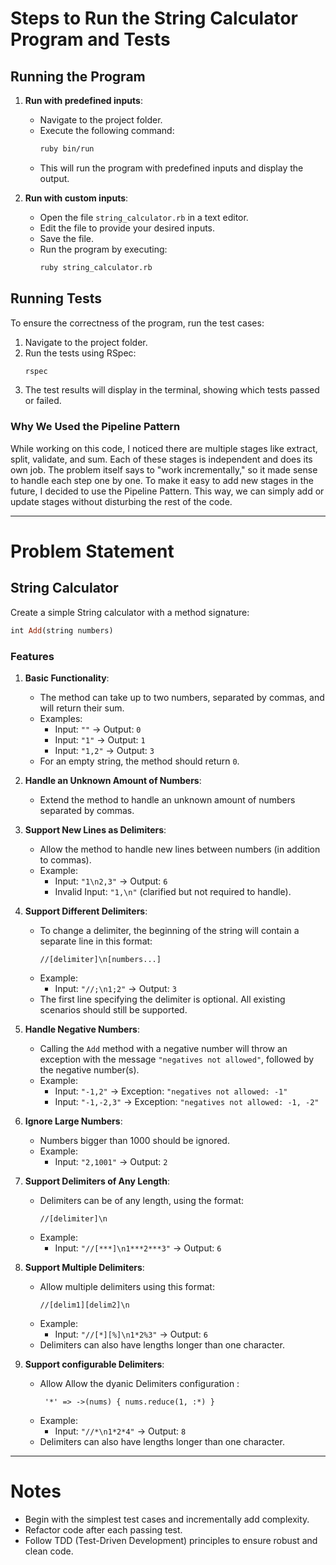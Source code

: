 # Steps to Run the String Calculator Program and Tests

## Running the Program
1. **Run with predefined inputs**:
   - Navigate to the project folder.
   - Execute the following command:
     ```bash
     ruby bin/run
     ```
   - This will run the program with predefined inputs and display the output.

2. **Run with custom inputs**:
   - Open the file `string_calculator.rb` in a text editor.
   - Edit the file to provide your desired inputs.
   - Save the file.
   - Run the program by executing:
     ```bash
     ruby string_calculator.rb
     ```

## Running Tests
To ensure the correctness of the program, run the test cases:

1. Navigate to the project folder.
2. Run the tests using RSpec:
   ```bash
   rspec
   ```
3. The test results will display in the terminal, showing which tests passed or failed.

### Why We Used the Pipeline Pattern

While working on this code, I noticed there are multiple stages like extract, split, validate, and sum. Each of these stages is independent and does its own job. The problem itself says to "work incrementally," so it made sense to handle each step one by one. To make it easy to add new stages in the future, I decided to use the Pipeline Pattern. This way, we can simply add or update stages without disturbing the rest of the code.

---

# Problem Statement

## String Calculator

Create a simple String calculator with a method signature:
```ruby
int Add(string numbers)
```

### Features
1. **Basic Functionality**:
   - The method can take up to two numbers, separated by commas, and will return their sum.
   - Examples:
     - Input: `""` → Output: `0`
     - Input: `"1"` → Output: `1`
     - Input: `"1,2"` → Output: `3`
   - For an empty string, the method should return `0`.

2. **Handle an Unknown Amount of Numbers**:
   - Extend the method to handle an unknown amount of numbers separated by commas.

3. **Support New Lines as Delimiters**:
   - Allow the method to handle new lines between numbers (in addition to commas).
   - Example:
     - Input: `"1\n2,3"` → Output: `6`
     - Invalid Input: `"1,\n"` (clarified but not required to handle).

4. **Support Different Delimiters**:
   - To change a delimiter, the beginning of the string will contain a separate line in this format:
     ```
     //[delimiter]\n[numbers...]
     ```
   - Example:
     - Input: `"//;\n1;2"` → Output: `3`
   - The first line specifying the delimiter is optional. All existing scenarios should still be supported.

5. **Handle Negative Numbers**:
   - Calling the `Add` method with a negative number will throw an exception with the message `"negatives not allowed"`, followed by the negative number(s).
   - Example:
     - Input: `"-1,2"` → Exception: `"negatives not allowed: -1"`
     - Input: `"-1,-2,3"` → Exception: `"negatives not allowed: -1, -2"`

6. **Ignore Large Numbers**:
   - Numbers bigger than 1000 should be ignored.
   - Example:
     - Input: `"2,1001"` → Output: `2`

7. **Support Delimiters of Any Length**:
   - Delimiters can be of any length, using the format:
     ```
     //[delimiter]\n
     ```
   - Example:
     - Input: `"//[***]\n1***2***3"` → Output: `6`

8. **Support Multiple Delimiters**:
   - Allow multiple delimiters using this format:
     ```
     //[delim1][delim2]\n
     ```
   - Example:
     - Input: `"//[*][%]\n1*2%3"` → Output: `6`
   - Delimiters can also have lengths longer than one character.

9. **Support configurable Delimiters**: 
   - Allow  Allow the dyanic Delimiters configuration :
     ```
      '*' => ->(nums) { nums.reduce(1, :*) } 
     ```
   - Example:
     - Input: `"//*\n1*2*4"` → Output: `8`
   - Delimiters can also have lengths longer than one character.   

---

# Notes
- Begin with the simplest test cases and incrementally add complexity.
- Refactor code after each passing test.
- Follow TDD (Test-Driven Development) principles to ensure robust and clean code.

